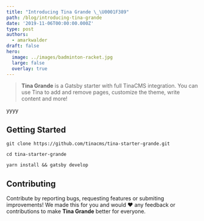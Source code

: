 ```yaml
---
title: "Introducing Tina Grande \_\U0001F389"
path: /blog/introducing-tina-grande
date: '2019-11-06T00:00:00.000Z'
type: post
authors:
  - amarkwalder
draft: false
hero:
  image: ../images/badminton-racket.jpg
  large: false
  overlay: true
---
```

> **Tina Grande** is a Gatsby starter with full TinaCMS integration. You can use Tina to add and remove pages, customize the theme, write content and more!

yyyy

## Getting Started

```shell-session
git clone https://github.com/tinacms/tina-starter-grande.git

cd tina-starter-grande

yarn install && gatsby develop
```

## Contributing

Contribute by reporting bugs, requesting features or submiting improvements! We made this for you and would ❤️ any feedback or contributions to make **Tina Grande** better for everyone.